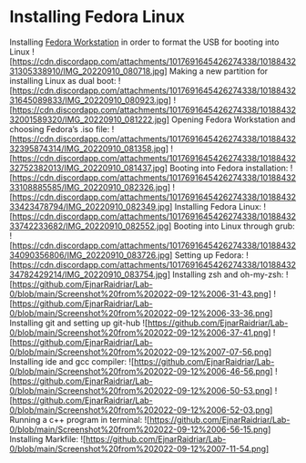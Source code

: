# Installing Fedora Linux
Installing [Fedora Workstation](https://getfedora.org/ru/workstation/) in order to format the USB for booting into Linux
![https://cdn.discordapp.com/attachments/1017691645426274338/1018843231305338910/IMG_20220910_080718.jpg]
Making a new partition for installing Linux as dual boot:
![https://cdn.discordapp.com/attachments/1017691645426274338/1018843231645089833/IMG_20220910_080923.jpg]
![https://cdn.discordapp.com/attachments/1017691645426274338/1018843232001589320/IMG_20220910_081222.jpg]
Opening Fedora Workstation and choosing Fedora’s .iso file:
![https://cdn.discordapp.com/attachments/1017691645426274338/1018843232395874314/IMG_20220910_081358.jpg]
![https://cdn.discordapp.com/attachments/1017691645426274338/1018843232752382013/IMG_20220910_081437.jpg]
Booting into Fedora installation:
![https://cdn.discordapp.com/attachments/1017691645426274338/1018843233108885585/IMG_20220910_082326.jpg]
![https://cdn.discordapp.com/attachments/1017691645426274338/1018843233423478794/IMG_20220910_082349.jpg]
Installing Fedora Linux:
![https://cdn.discordapp.com/attachments/1017691645426274338/1018843233742233682/IMG_20220910_082552.jpg]
Booting into Linux through grub:
![https://cdn.discordapp.com/attachments/1017691645426274338/1018843234090356806/IMG_20220910_083726.jpg]
Setting up Fedora:
![https://cdn.discordapp.com/attachments/1017691645426274338/1018843234782429214/IMG_20220910_083754.jpg]
Installing zsh and oh-my-zsh:
![https://github.com/EjnarRaidriar/Lab-0/blob/main/Screenshot%20from%202022-09-12%2006-31-43.png]
![https://github.com/EjnarRaidriar/Lab-0/blob/main/Screenshot%20from%202022-09-12%2006-33-36.png]
Installing git and setting up git-hub
![https://github.com/EjnarRaidriar/Lab-0/blob/main/Screenshot%20from%202022-09-12%2006-37-41.png]
![https://github.com/EjnarRaidriar/Lab-0/blob/main/Screenshot%20from%202022-09-12%2007-07-56.png]
Installing ide and gcc compiler:
![https://github.com/EjnarRaidriar/Lab-0/blob/main/Screenshot%20from%202022-09-12%2006-46-56.png]
![https://github.com/EjnarRaidriar/Lab-0/blob/main/Screenshot%20from%202022-09-12%2006-50-53.png]
![https://github.com/EjnarRaidriar/Lab-0/blob/main/Screenshot%20from%202022-09-12%2006-52-03.png]
Running a c++ program in terminal:
![https://github.com/EjnarRaidriar/Lab-0/blob/main/Screenshot%20from%202022-09-12%2006-56-15.png]
Installing Markfile:
![https://github.com/EjnarRaidriar/Lab-0/blob/main/Screenshot%20from%202022-09-12%2007-11-54.png]